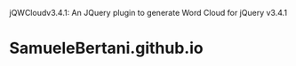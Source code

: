 jQWCloudv3.4.1: An JQuery plugin to generate Word Cloud for jQuery v3.4.1 
# SamueleBertani.github.io

